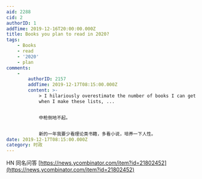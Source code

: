 ```yaml
---
aid: 2288
cid: 2
authorID: 1
addTime: 2019-12-16T20:00:00.000Z
title: Books you plan to read in 2020?
tags:
    - Books
    - read
    - '2020'
    - plan
comments:
    -
        authorID: 2157
        addTime: 2019-12-17T08:15:00.000Z
        content: >-
            > I hilariously overestimate the number of books I can get through
            when I make these lists, ...


            中枪倒地不起。


            新的一年我要少看理论类书籍，多看小说，培养一下人性。
date: 2019-12-17T08:15:00.000Z
category: 时政
---
```


HN 同名问答 [https://news.ycombinator.com/item?id=21802452](https://news.ycombinator.com/item?id=21802452)
